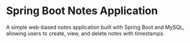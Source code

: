 # Spring Boot Notes Application

A simple web-based notes application built with Spring Boot and MySQL, allowing users to create, view, and delete notes with timestamps.
